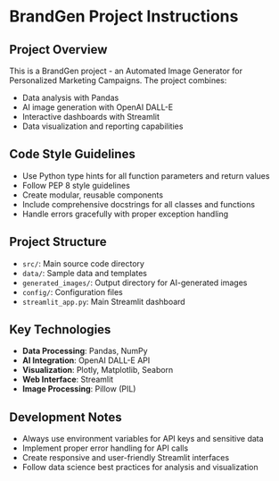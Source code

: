 <!-- Use this file to provide workspace-specific custom instructions to Copilot. For more details, visit https://code.visualstudio.com/docs/copilot/copilot-customization#_use-a-githubcopilotinstructionsmd-file -->

# BrandGen Project Instructions

## Project Overview

This is a BrandGen project - an Automated Image Generator for Personalized Marketing Campaigns. The project combines:

- Data analysis with Pandas
- AI image generation with OpenAI DALL-E
- Interactive dashboards with Streamlit
- Data visualization and reporting capabilities

## Code Style Guidelines

- Use Python type hints for all function parameters and return values
- Follow PEP 8 style guidelines
- Create modular, reusable components
- Include comprehensive docstrings for all classes and functions
- Handle errors gracefully with proper exception handling

## Project Structure

- `src/`: Main source code directory
- `data/`: Sample data and templates
- `generated_images/`: Output directory for AI-generated images
- `config/`: Configuration files
- `streamlit_app.py`: Main Streamlit dashboard

## Key Technologies

- **Data Processing**: Pandas, NumPy
- **AI Integration**: OpenAI DALL-E API
- **Visualization**: Plotly, Matplotlib, Seaborn
- **Web Interface**: Streamlit
- **Image Processing**: Pillow (PIL)

## Development Notes

- Always use environment variables for API keys and sensitive data
- Implement proper error handling for API calls
- Create responsive and user-friendly Streamlit interfaces
- Follow data science best practices for analysis and visualization

